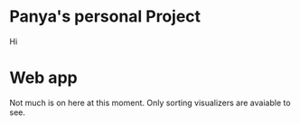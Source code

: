 # Panya's personal Project

Hi

# Web app

Not much is on here at this moment. Only sorting visualizers are avaiable to see.
